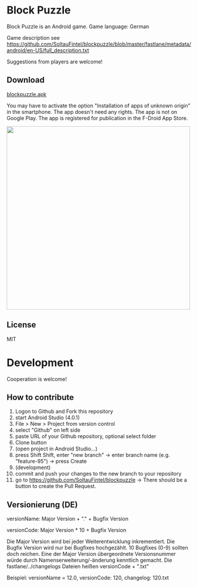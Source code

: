 # Block Puzzle

Block Puzzle is an Android game. Game language: German

Game description see https://github.com/SoltauFintel/blockpuzzle/blob/master/fastlane/metadata/android/en-US/full_description.txt

Suggestions from players are welcome!

## Download

[blockpuzzle.apk](http://mwvb.de/store/blockpuzzle.apk)

You may have to activate the option "Installation of apps of unknown origin" in the smartphone.
The app doesn't need any rights.
The app is not on Google Play. The app is registered for publication in the F-Droid App Store.

<img src="http://mwvb.de/7000.png" height="500">

## License
MIT

# Development
Cooperation is welcome!

## How to contribute

1. Logon to Github and Fork this repository
2. start Android Studio (4.0.1)
3. File > New > Project from version control
4. select "Github" on left side
5. paste URL of your Github repository, optional select folder
6. Clone button
7. (open project in Android Studio...)
8. press Shift Shift, enter "new branch" -> enter branch name (e.g. "feature-95") -> press Create
9. (development)
10. commit and push your changes to the new branch to your repository
11. go to https://github.com/SoltauFintel/blockpuzzle -> There should be a button to create the Pull Request.

## Versionierung (DE)

versionName: Major Version + "." + Bugfix Version

versionCode: Major Version * 10 + Bugfix Version

Die Major Version wird bei jeder Weiterentwicklung inkrementiert.
Die Bugfix Version wird nur bei Bugfixes hochgezählt. 10 Bugfixes (0-9) sollten doch reichen.
Eine der Major Version übergeordnete Versionsnummer würde durch Namenserweiterung/-änderung
kenntlich gemacht.
Die fastlane/../changelogs Dateien heißen versionCode + ".txt"

Beispiel: versionName = 12.0, versionCode: 120, changelog: 120.txt
